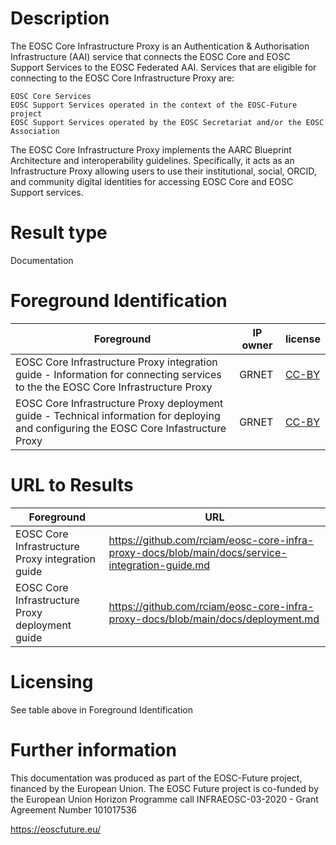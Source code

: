# Description
The EOSC Core Infrastructure Proxy is an Authentication & Authorisation Infrastructure (AAI) service that connects the EOSC Core and EOSC Support Services to the EOSC Federated AAI. Services that are eligible for connecting to the EOSC Core Infrastructure Proxy are:

    EOSC Core Services
    EOSC Support Services operated in the context of the EOSC-Future project
    EOSC Support Services operated by the EOSC Secretariat and/or the EOSC Association

The EOSC Core Infrastructure Proxy implements the AARC Blueprint Architecture and interoperability guidelines. Specifically, it acts as an Infrastructure Proxy allowing users to use their institutional, social, ORCID, and community digital identities for accessing EOSC Core and EOSC Support services.


# Result type

Documentation

# Foreground Identification

| Foreground | IP owner | license|
|------------|----------|--------|
|EOSC Core Infrastructure Proxy integration guide	- Information for connecting services to the the EOSC Core Infrastructure Proxy |GRNET|[CC-BY](https://creativecommons.org/licenses/by/4.0/deed.es)|
|EOSC Core Infrastructure Proxy deployment guide - Technical information for deploying and configuring the EOSC Core Infastructure Proxy	|GRNET |[CC-BY](https://creativecommons.org/licenses/by/4.0/deed.es)|

# URL to Results

| Foreground | URL|
|------------|----------|
|EOSC Core Infrastructure Proxy integration guide| https://github.com/rciam/eosc-core-infra-proxy-docs/blob/main/docs/service-integration-guide.md|
|EOSC Core Infrastructure Proxy deployment guide | https://github.com/rciam/eosc-core-infra-proxy-docs/blob/main/docs/deployment.md|


# Licensing
See table above in Foreground Identification

# Further information
This documentation was produced as part of the EOSC-Future project, financed by the European Union.
The EOSC Future project is co-funded by the European Union Horizon Programme call INFRAEOSC-03-2020 - Grant Agreement Number 101017536

https://eoscfuture.eu/
